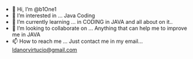 - 👋 Hi, I’m @b1One1
- 👀 I’m interested in ... Java Coding 
- 🌱 I’m currently learning ... in CODING in JAVA and all about on it..
- 💞️ I’m looking to collaborate on ... Anything that can help me to improve me in JAVA
- 📫 How to reach me ... Just contact me in my email... ldanorvirtucio@gmail.com

<!---
b1One1/b1One1 is a ✨ special ✨ repository because its `README.md` (this file) appears on your GitHub profile.
You can click the Preview link to take a look at your changes.
--->
